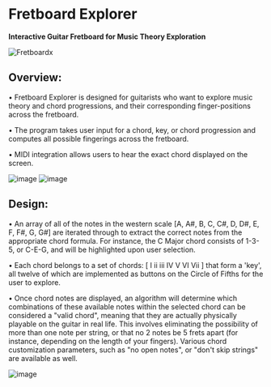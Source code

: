 # Fretboard Explorer
**Interactive Guitar Fretboard for Music Theory Exploration**

![Fretboardx](https://github.com/user-attachments/assets/c3515850-8987-48e9-89f7-4e2d84e0c55b)


## Overview:

• Fretboard Explorer is designed for guitarists who want to explore music theory and chord progressions, and their corresponding finger-positions across the fretboard.

• The program takes user input for a chord, key, or chord progression and computes all possible fingerings across the fretboard.

• MIDI integration allows users to hear the exact chord displayed on the screen.

![image](https://github.com/user-attachments/assets/a525c10c-324b-4832-bb84-d2d52cb60875)
![image](https://github.com/user-attachments/assets/44774bcd-434e-4faf-bea0-37ddf467547b)


## Design:

• An array of all of the notes in the western scale [A, A#, B, C, C#, D, D#, E, F, F#, G, G#] are iterated through to extract the correct notes from the appropriate chord formula. For instance, the C Major chord consists of 1-3-5, or C-E-G, and will be highlighted upon user selection.

• Each chord belongs to a set of chords: [ I ii iii IV V VI Vii ] that form a 'key', all twelve of which are implemented as buttons on the Circle of Fifths for the user to explore.

• Once chord notes are displayed, an algorithm will determine which combinations of these available notes within the selected chord can be considered a "valid chord", meaning that they are actually physically playable on the guitar in real life. This involves eliminating the possibility of more than one note per string, or that no 2 notes be 5 frets apart (for instance, depending on the length of your fingers). Various chord customization parameters, such as "no open notes", or "don't skip strings" are available as well.

![image](https://github.com/user-attachments/assets/ae259107-9a44-4978-a5e8-812b6b81cd02)
